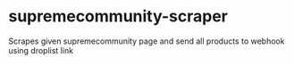 # supremecommunity-scraper
Scrapes given supremecommunity page and send all products to webhook using droplist link

